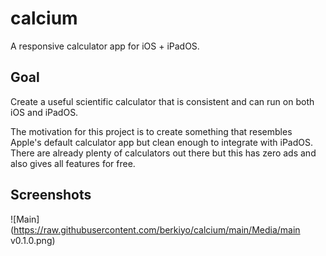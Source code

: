 # calcium
A responsive calculator app for iOS + iPadOS.

## Goal
Create a useful scientific calculator that is consistent and can run on both iOS and iPadOS. 

The motivation for this project is to create something that resembles Apple's default calculator app but clean enough to integrate with iPadOS. There are already plenty of calculators out there but this has zero ads and also gives all features for free.

## Screenshots
![Main](https://raw.githubusercontent.com/berkiyo/calcium/main/Media/main v0.1.0.png)
